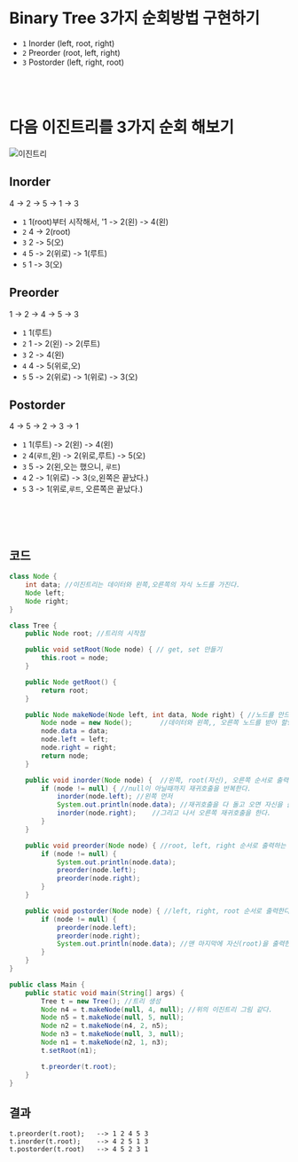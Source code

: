 # Binary Tree 3가지 순회방법 구현하기
+ `1` Inorder (left, root, right)
+ `2` Preorder (root, left, right)
+ `3` Postorder (left, right, root) 

<br> <br>

# 다음 이진트리를 3가지 순회 해보기
![이진트리](https://user-images.githubusercontent.com/57389368/187837461-ebd030ae-b26d-4599-bdeb-488f06965485.JPG) <br>
## Inorder
4 -> 2 -> 5 -> 1 -> 3
+ `1` 1(root)부터 시작해서, '1 -> 2(왼) -> 4(왼) 
+ `2` 4 -> 2(root)
+ `3` 2 -> 5(오) 
+ `4` 5 -> 2(위로) -> 1(루트) 
+ `5` 1 -> 3(오) 

## Preorder
1 -> 2 -> 4 -> 5 -> 3
+ `1` 1(루트) 
+ `2` 1 -> 2(왼) -> 2(루트) 
+ `3` 2 -> 4(왼)
+ `4` 4 -> 5(위로,오)
+ `5` 5 -> 2(위로) -> 1(위로) -> 3(오)

## Postorder
4 -> 5 -> 2 -> 3 -> 1
+ `1` 1(루트) -> 2(왼) -> 4(왼)
+ `2` 4(`루트`,왼) -> 2(위로,루트) -> 5(오)
+ `3` 5 -> 2(왼,오는 했으니, `루트`)
+ `4` 2 -> 1(위로) -> 3(`오`,왼쪽은 끝났다.) 
+ `5` 3 -> 1(위로,`루트`, 오른쪽은 끝났다.)

<br> <br> <br>

## 코드
```java
class Node {
    int data; //이진트리는 데이터와 왼쪽,오른쪽의 자식 노드를 가진다.
    Node left;
    Node right;
}

class Tree {
    public Node root; //트리의 시작점

    public void setRoot(Node node) { // get, set 만들기
        this.root = node;
    }

    public Node getRoot() {
        return root;
    }

    public Node makeNode(Node left, int data, Node right) { //노드를 만드는 함수
        Node node = new Node();       //데이터와 왼쪽,, 오른쪽 노드를 받아 할당한다.
        node.data = data;
        node.left = left;
        node.right = right;
        return node;
    }

    public void inorder(Node node) {  //왼쪽, root(자신), 오른쪽 순서로 출력하는 함수
        if (node != null) { //null이 아닐때까지 재귀호출을 반복한다.
            inorder(node.left); //왼쪽 먼저
            System.out.println(node.data); //재귀호출을 다 돌고 오면 자신을 출력한다.
            inorder(node.right);    //그리고 나서 오른쪽 재귀호출을 한다.
        }
    }

    public void preorder(Node node) { //root, left, right 순서로 출력하는 함수
        if (node != null) {
            System.out.println(node.data);
            preorder(node.left);
            preorder(node.right);
        }
    }

    public void postorder(Node node) { //left, right, root 순서로 출력한다.
        if (node != null) {
            preorder(node.left);
            preorder(node.right);
            System.out.println(node.data); //맨 마지막에 자신(root)을 출력한다.
        }
    }
}

public class Main {
    public static void main(String[] args) {
        Tree t = new Tree(); //트리 생성
        Node n4 = t.makeNode(null, 4, null); //위의 이진트리 그림 같다.
        Node n5 = t.makeNode(null, 5, null);
        Node n2 = t.makeNode(n4, 2, n5);
        Node n3 = t.makeNode(null, 3, null);
        Node n1 = t.makeNode(n2, 1, n3);
        t.setRoot(n1);

        t.preorder(t.root);
    }
}
```

## 결과
```
t.preorder(t.root);   --> 1 2 4 5 3
t.inorder(t.root);    --> 4 2 5 1 3
t.postorder(t.root)   --> 4 5 2 3 1
```
